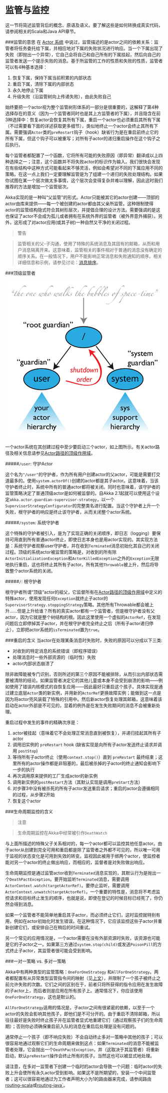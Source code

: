 # 监管与监控

这一节将简述监管背后的概念、原语及语义。要了解这些是如何转换成真实代码，请参阅相关的Scala和Java API章节。

###<a name="supervision-directives"></a>监管的意思
在 [Actor 系统](02_actor_systems.md) 中说过，监管描述的是actor之间的依赖关系：监管者将任务委托给下属，并相应地对下属的失败状况进行响应。当一个下属出现了失败（即抛出一个异常），它自己会将自己和自己所有的下属挂起，然后向自己的监管者发送一个提示失败的消息。基于所监管的工作的性质和失败的性质，监管者可以有4种基本选择：

1. 恢复下属，保持下属当前积累的内部状态
1. 重启下属，清除下属的内部状态
1. 永久地停止下属
1. 升级失败（沿监管树向上传递失败），由此失败自己

始终要把一个actor视为整个监管树形体系的一部分是很重要的，这解释了第4种选择存在的意义（因为一个监管者同时也是其上方监管者的下属），并且隐含在前3种选择中：恢复actor会恢复其所有下属，重启一个actor也必须重启其所有下属（不过需要看下面的详述获取更多细节），类似地终止一个actor会终止其所有下属。需要强调`Actor`类的`preRestart`钩子（hook）缺省行为是在重启前终止它的所有下属，但这个钩子可以被重写；对所有子actor的递归重启操作在这个钩子之后执行。

每个监管者都配置了一个函数，它将所有可能的失败原因（即异常）翻译成以上四种选择之一；注意，这个函数并不将失败actor的标识作为输入。我们很快会发现在有些结构中这种方式可能看起来不够灵活，例如会希望对不同的下属应用不同的策略。在这一点上我们一定要理解监管是为了组建一个递归的失败处理结构。如果你试图在某一个层次做太多事情，这个层次会变得复杂并难以理解，因此这时我们推荐的方法是增加一个监管层次。

Akka实现的是一种叫“父监管”的形式。Actor只能被其它的actor创建——顶部的actor由库来提供——每一个被创建的actor都由其父亲所监管。这种限制使得actor的监管结构隐式符合其树形层次，并提倡合理的设计方法。需要强调的是这也保证了actor不会成为孤儿或者拥有在系统外界的监管者（被外界意外捕获）。另外，这形成了对actor应用(或其子树)一种自然又干净的关闭过程。

> 警告

> 监管相关的父-子沟通，使用了特殊的系统消息及其固有的邮箱，从而和用户消息隔离开来。这意味着，监管相关的事件相对于普通的消息没有确定的顺序关系。在一般情况下，用户不能影响正常消息和失败通知的顺序。相关详细信息和示例，请参见讨论：[消息排序](08_message_delivery_reliability.md#message-ordering)。

###顶级监管者

![](guardians.png)

一个actor系统在其创建过程中至少要启动三个actor，如上图所示。有关actor路径及相关信息请参见[Actor路径的顶级作用域](05_actor_references_paths_and_addresses.md#toplevel-paths)。

#####`/user`: 守护Actor

这个名为`"/user"`的守护者，作为所有用户创建actor的父actor，可能是需要打交道最多的。使用`system.actorOf()`创建的actor都是其子actor。这意味着，当该守护者终止时，系统中所有的普通actor都将被关闭。同时也意味着，该守护者的监管策略决定了普通顶级actor是如何被监督的。自Akka 2.1起就可以使用这个设定`akka.actor.guardian-supervisor-strategy`，以一个`SupervisorStrategyConfigurator`的完整类名进行配置。当这个守护者上升一个失败，根守护者的响应是终止该守护者，从而关闭整个actor系统。

#####`/system`: 系统守护者

这个特殊的守护者被引入，是为了实现正确的关闭顺序，即日志（logging）要保持可用直到所有普通actor终止，即使日志本身也是用actor实现的。其实现方法是：系统守护者观察user守护者，并在收到`Terminated`消息初始化其自己的关闭过程。顶级的系统actor被监管的策略是，对收到的所有除`ActorInitializationException`和`ActorKilledException`之外的`Exception`无限地执行重启，这也将终止其所有子actor。所有其他`Throwable`被上升，然后将导致整个actor系统的关闭。

#####`/`: 根守护者

根守护者所谓“顶级”actor的祖父，它监督所有在[Actor路径的顶级作用域](05_actor_references_paths_and_addresses.md#toplevel-paths)中定义的特殊actor，使用发现任何`Exception`就终止子actor的`SupervisorStrategy.stoppingStrategy`策略。其他所有Throwable都会被上升……但是上升给谁？所有的真实actor都有一个监管者，但是根守护者没有父actor，因为它就是整个树结构的根。因此这里使用一个虚拟的`ActorRef`，在发现问题后立即停掉其子actor，并在根守护者完全终止之后（所有子actor递归停止），立即把actor系统的`isTerminated`置为`true`。

###<a name="supervision-restart"></a>重启的含义
当actor在处理某条消息时失败时，失败的原因可以分成以下三类:

* 对收到的特定消息的系统错误（即程序错误）
* 处理消息时一些外部资源的（临时性）失败
* actor内部状态崩溃了

除非故障能被专门识别，否则所述的第三个原因不能被排除，从而引出内部状态需要被清除的结论。如果监管者决定它的其他儿童或本身不会受到崩溃的影响——例如使用了错误内核模式的自恢复应用——因此最好只重启这个孩子。具体实现是通过建立底层`Actor`类的新实例，并用新的`ActorRef`更换故障实例；能做到这一点是因为将actor兜风装载了特殊的引用中。然后新actor恢复处理其邮箱，这意味着该启动在actor外部是不可见的，显着的例外是在发生失败期间的消息不会被重新处理。

重启过程中发生的事件的精确次序是：

1. actor被挂起（意味着它不会处理正常消息直到被恢复），并递归挂起其所有子actor
1. 调用旧实例的 `preRestart` hook (缺省实现是向所有子actor发送终止请求并调用 `postStop`)
1. 等待所有子actor终止（使用`context.stop()`）直到 `preRestart` 最终结束；这里所有的actor操作都是非阻塞的，最后被杀掉的子actor的终止通知会影响下一步的执行
1. 再次调用原来提供的工厂生成actor的新实例
1. 调用新实例的`postRestart`方法（其默认实现是调用`preStart`方法）
1. 对步骤3中没有被杀死的所有子actor发送重启请求；重启的actor会遵循相同的过程，从步骤2开始
1. 恢复这个actor

###生命周期监控的含义

> 注意

> 生命周期监控在Akka中经常被引作`DeathWatch`

与上面所描述的特殊父子关系相对的，每一个actor都可以监控其他任意actor。由于actor从创建到完全可用和重启都是除了监管者之外都不可见的，所以唯一可用于监视的状态变化是可用到失效的转变。监视因此被用于绑两个actor，使监控者能对另一个actor的终止做出响应，而相应的，监督者是对失败做出响应。

生命周期监控是通过监管actor收到`Terminated`消息实现的，其默认行为是抛出一个`DeathPactException`。要开始监听`Terminated`消息，需要调用`ActorContext.watch(targetActorRef)`。要停止监听，需要调用`ActorContext.unwatch(targetActorRef)`。一个重要的特性是，消息将不考虑监控请求和目标终止发生的顺序，也就是说，即使在登记的时候目标已经死了，你仍然会得到消息。

如果一个监管者不能简单地重启其子actor，而必须终止它们，这时监控就特别有用，例如在actor初始化时发生错误。在这种情况下，它应该监控这些子actor并重新创建它们，或安排自己在稍后的时间重试。

另一个常见的应用情况是，一个actor需要在没有外部资源时失败，该资源也可能是它的子actor之一。如果第三方通过`system.stop(child)`或发送`PoisonPill`的方式终止子actor，其监管者很可能会受到影响。

###一对一策略 vs. 多对一策略

Akka中有两种类型的监管策略：`OneForOneStrategy` 和`AllForOneStrategy`。两者都配置有从异常类型监管指令间的映射（见[上文](04_supervision_and_monitoring.md#supervision-directives)），并限制了一个孩子被终止之前允许失败的次数。它们之间的区别在于，前者只将所获得的指令应用在发生故障的子actor上，而后者则是应用在所有孩子上。通常情况下，你应该使用`OneForOneStrategy`，这也是默认的。

`AllForOneStrategy`适用的情况是，子actor之间有很紧密的依赖，以至于一个actor的失败会影响其他孩子，即他们是不可分开的。由于重启不清除邮箱，所以往往最好是失败时终止孩子并在监管者显式地重建它们（通过观察孩子们的生命周期）；否则你必须确保重启前入队的消息在重启后处理是没有问题的。

通常停止一个孩子（即不响应失败）不会自动终止多对一策略中其他的孩子；可以很容易地通过观察它们的生命周期来做到这点：如果`Terminated`的消息不能被监管者处理，它会抛出一个`DeathPactException`，并（这取决于其监管者）将重新启动，默认`preRestart`操作会终止所有的孩子。当然这也可以被显式地处理。

请注意，在多对一监管者下创建一个临时的actor会导致一个问题：临时actor的失败上升会使所有永久actor受到影响。如果这不是所期望的，安装一个中间监管者；这可以很容易地通过为工作者声明大小为1的路由器来完成，请参阅路由[routing-scala](../chapter3/06_routing.md)或[routing-java`](#TODO)。











